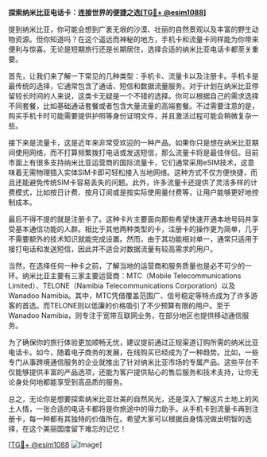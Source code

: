 **探索纳米比亚电话卡：连接世界的便捷之选[[TG💪+ @esim1088](https://t.me/s/esim1088)]**

提到纳米比亚，你可能会想到广袤无垠的沙漠、壮丽的自然景观以及丰富的野生动物资源。但你知道吗？在这个遥远而神秘的地方，手机卡和流量卡同样能为你带来便利与惊喜。无论是短期旅行还是长期居住，选择合适的纳米比亚电话卡都至关重要。

首先，让我们来了解一下常见的几种类型：手机卡、流量卡以及注册卡。手机卡是最传统的选择，它通常包含了通话、短信和数据流量服务。对于计划在纳米比亚停留较长时间的人来说，这类卡无疑是一个不错的选择。你可以根据自己的需求选择不同套餐，比如基础通话套餐或者包含大量流量的高端套餐。不过需要注意的是，购买手机卡时可能需要提供护照等身份证明文件，并且激活过程可能会稍微复杂一些。

接下来是流量卡，这是近年来非常受欢迎的一种产品。如果你只是想在纳米比亚期间使用网络，而不打算频繁拨打电话或发送短信，那么流量卡将是最佳伴侣。目前市面上有很多支持纳米比亚运营商的国际流量卡，它们通常采用eSIM技术，这意味着无需物理插入实体SIM卡即可轻松接入当地网络。这种方式不仅方便快捷，而且还能避免传统SIM卡容易丢失的问题。此外，许多流量卡还提供了灵活多样的计费模式，比如按日计费、按月订阅或是按实际使用量付费等，让用户能够更好地控制成本。

最后不得不提的就是注册卡了。这种卡片主要面向那些希望快速开通本地号码并享受基本通信功能的人群。相比于其他两种类型的卡，注册卡的操作更为简单，几乎不需要额外的技术知识就能完成设置。然而，由于其功能相对单一，通常只适用于接打电话和发送短信，因此并不适合对数据流量有较高需求的用户。

当然，在选择任何一种卡之前，了解当地的运营商和服务质量也是必不可少的一环。纳米比亚主要有三家主要运营商：MTC（Mobile Telecommunications Limited）、TELONE（Namibia Telecommunications Corporation）以及Wanadoo Namibia。其中，MTC凭借覆盖范围广、信号稳定等特点成为了许多游客的首选。而TELONE则以低廉的价格吸引了不少预算有限的用户。至于Wanadoo Namibia，则专注于宽带互联网业务，在部分地区也提供移动通信服务。

为了确保你的旅行体验更加顺畅无忧，建议提前通过正规渠道订购所需的纳米比亚电话卡。如今，随着电子商务的发展，在线购买已经成为了一种趋势。比如，一些专门从事跨境通信服务的企业就推出了针对纳米比亚市场的专属产品。这些平台不仅能够提供丰富的产品选项，还能为客户提供贴心的售后服务和技术支持，让你无论身处何地都能享受到高品质的服务。

总之，无论你是想要探索纳米比亚壮美的自然风光，还是深入了解这片土地上的风土人情，一张合适的电话卡都将是你旅途中的得力助手。从手机卡到流量卡再到注册卡，每一种都有其独特的价值所在。希望大家可以根据自身情况做出明智的选择，在这个美丽国度留下难忘的记忆！

[[TG💪+ @esim1088](https://t.me/s/esim1088) ![Image](https://i.postimg.cc/4NQfJmqS/Snipaste-2025-05-13-00-14-12.png)]